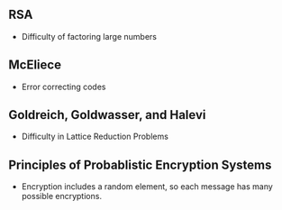 ## RSA
- Difficulty of factoring large numbers

## McEliece
- Error correcting codes

## Goldreich, Goldwasser, and Halevi
- Difficulty in Lattice Reduction Problems

## Principles of Probablistic Encryption Systems
- Encryption includes a random element, so each message has many possible encryptions. 
